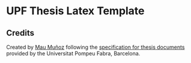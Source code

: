 # UPF Thesis Latex Template

## Credits

Created by [Mau Muñoz](https://github.com/maumchaves) following the [specification for thesis documents](https://guiesbibtic.upf.edu/tesis/eng/writing) provided by the Universitat Pompeu Fabra, Barcelona.
